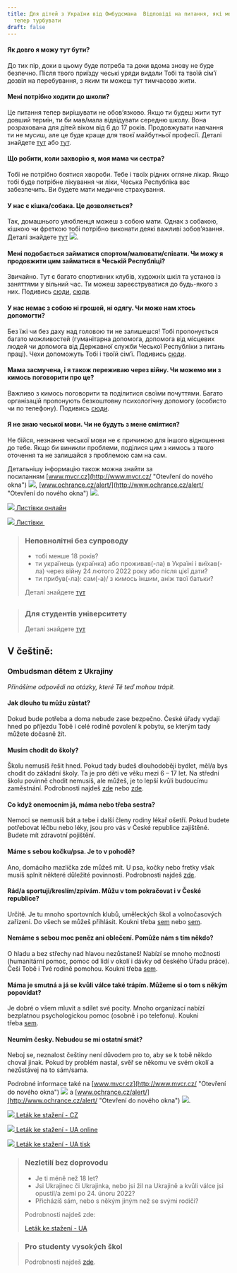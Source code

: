 ```yaml
---
title: Для дітей з України від Омбудсмана  Відповіді на питання, які можеть тебе
  тепер турбувати
draft: false
---
```

#### Як довго я можу тут бути?

До тих пір, доки в цьому буде потреба та доки вдома знову не буде безпечно. Після твого приїзду чеські уряди видали Тобі та твоїй сім’ї дозвіл на перебування, з яким ти можеш тут тимчасово жити.

#### Мені потрібно ходити до школи?

Це питання тепер вирішувати не обов’язково. Якщо ти будеш жити тут довший термін, ти би мав/мала відвідувати середню школу. Вона розрахована для дітей віком від 6 до 17 років. Продовжувати навчання ти не мусиш, але це буде краще для твоєї майбутньої професії. Деталі знайдете [тут](https://www.edu.cz/ukrajina/%d0%b4%d0%bb%d1%8f-%d1%83%d0%ba%d1%80%d0%b0%d1%97%d0%bd%d1%86%d1%96%d0%b2/) або [тут](https://shkola.cz/).

#### Що робити, коли захворію я, моя мама чи сестра?

Тобі не потрібно боятися хвороби. Тебе і твоїх рідних огляне лікар. Якщо тобі буде потрібне лікування чи ліки, Чеська Республіка вас забезпечить. Ви будете мати медичне страхування.

#### У нас є кішка/собака. Це дозволяється?

Так, домашнього улюбленця можеш з собою мати. Однак з собакою, кішкою чи фреткою тобі потрібно виконати деякі важливі зобов’язання. Деталі знайдете [тут](http://www.ochrance.cz/alert/ "Otevření do nového okna") ![](https://deti.ochrance.cz/aktualne/dlja-ditei-z-ukrajini-vid-ombudsmana-ombudsman-detem-z-ukrajiny/typo3/ext/od_linkdesc/icons/external.gif).

#### Мені подобається займатися спортом/малювати/співати. Чи можу я продовжити цим займатися в Чеській Республіці?

Звичайно. Тут є багато спортивних клубів, художніх шкіл та установ із заняттями у вільний час. Ти можеш зареєструватися до будь-якого з них. Подивись [сюди](https://detiukrajiny.cz/ua/), [сюди](https://sites.google.com/luzanky.cz/ukrajina/).

#### У нас немає з собою ні грошей, ні одягу. Чи може нам хтось допомогти?

Без їжі чи без даху над головою ти не залишешся! Тобі пропонується багато можливостей (гуманітарна допомога, допомога від місцевих людей чи допомога від Державної служби Чеської Республіки з питань праці). Чехи допоможуть Тобі і твоїй сім’ї. Подивись [сюди](https://www.nasiukrajinci.cz/).

#### Мама засмучена, і я також переживаю через війну. Чи можемо ми з кимось поговорити про це?

Важливо з кимось поговорити та поділитися своїми почуттями. Багато організацій пропонують безкоштовну психологічну допомогу (особисто чи по телефону). Подивись [сюди](https://www.mvcr.cz/clanek/psychologicka-pomoc-pro-obcany-valka-na-ukrajine.aspx).

#### Я не знаю чеської мови. Чи не будуть з мене сміятися?

Не бійся, незнання чеської мови не є причиною для іншого відношення до тебе. Якщо би виникли проблеми, поділися цим з кимось з твого оточення та не залишайся з проблемою сам на сам.

Детальнішу інформацію також можна знайти за посиланням [www.mvcr.cz](http://www.mvcr.cz/ "Otevření do nového okna") ![](https://deti.ochrance.cz/aktualne/dlja-ditei-z-ukrajini-vid-ombudsmana-ombudsman-detem-z-ukrajiny/typo3/ext/od_linkdesc/icons/external.gif), [www.ochrance.cz/alert/](http://www.ochrance.cz/alert/ "Otevření do nového okna") ![](https://deti.ochrance.cz/aktualne/dlja-ditei-z-ukrajini-vid-ombudsmana-ombudsman-detem-z-ukrajiny/typo3/ext/od_linkdesc/icons/external.gif).

[![](https://deti.ochrance.cz/aktualne/dlja-ditei-z-ukrajini-vid-ombudsmana-ombudsman-detem-z-ukrajiny/typo3/ext/od_linkdesc/icons/pdf.gif) Листівки онлайн](https://www.ochrance.cz/uploads-deti/user_upload/Prilohy/Detem_z_Ukrajiny/Ombudsman_detem_z_ukrajiny__UA_-_pro_TISK__01.pdf "Otevření do nového okna") 

[![](https://deti.ochrance.cz/aktualne/dlja-ditei-z-ukrajini-vid-ombudsmana-ombudsman-detem-z-ukrajiny/typo3/ext/od_linkdesc/icons/pdf.gif) Листівки ](https://www.ochrance.cz/uploads-deti/user_upload/Prilohy/Detem_z_Ukrajiny/Ombudsman_detem_z_ukrajiny__UA_-_pro_ONLINE__01.pdf "Otevření do nového okna")

> ### Неповнолітні без супроводу
>
> * тобі менше 18 років?
> * ти українець (українка) або проживав(-ла) в Україні і виїхав(-ла) через війну 24 лютого 2022 року або після цієї дати? 
> * ти прибув(-ла): сам(-а)/ з кимось іншим, аніж твої батьки?
>
> Деталі знайдете [тут](https://euaa.europa.eu/sites/default/files/2022-03/Ukranian_Children_CdT-NB.pdf)

##   

> ### Для студентів університету
>
> Деталі знайдете [тут]([https://](https://www.msmt.cz/vzdelavani/vysoke-skolstvi/valka-na-ukrajine-informace-pro-oblast-vs-1)[www.msmt.cz/vzdelavani/vysoke-skolstvi/valka-na-ukrajine-informace-pro-oblast-vs-1](https://www.msmt.cz/vzdelavani/vysoke-skolstvi/valka-na-ukrajine-informace-pro-oblast-vs-1))





## V češtině:

### Ombudsman dětem z Ukrajiny

*Přinášíme odpovědi na otázky, které Tě teď mohou trápit.*

#### Jak dlouho tu můžu zůstat?

Dokud bude potřeba a doma nebude zase bezpečno. České úřady vydají hned po příjezdu Tobě i celé rodině povolení k pobytu, se kterým tady můžete dočasně žít.

#### Musím chodit do školy?

Školu nemusíš řešit hned. Pokud tady budeš dlouhodoběji bydlet, měl/a bys chodit do základní školy. Ta je pro děti ve věku mezi 6 – 17 let. Na střední školu povinně chodit nemusíš, ale můžeš, je to lepší kvůli budoucímu zaměstnání. Podrobnosti najdeš [zde](https://www.edu.cz/ukrajina/%d0%b4%d0%bb%d1%8f-%d1%83%d0%ba%d1%80%d0%b0%d1%97%d0%bd%d1%86%d1%96%d0%b2/) nebo [zde](https://shkola.cz/).

#### Co když onemocním já, máma nebo třeba sestra?

Nemoci se nemusíš bát a tebe i další členy rodiny lékař ošetří. Pokud budete potřebovat léčbu nebo léky, jsou pro vás v České republice zajištěné. Budete mít zdravotní pojištění.

#### Máme s sebou kočku/psa. Je to v pohodě?

Ano, domácího mazlíčka zde můžeš mít. U psa, kočky nebo fretky však musíš splnit některé důležité povinnosti. Podrobnosti najdeš [zde](https://www.ochrance.cz/alert/).

#### Rád/a sportuji/kreslím/zpívám. Můžu v tom pokračovat i v České republice?

Určitě. Je tu mnoho sportovních klubů, uměleckých škol a volnočasových zařízení. Do všech se můžeš přihlásit. Koukni třeba [sem](https://detiukrajiny.cz/ua/) nebo [sem](https://sites.google.com/luzanky.cz/ukrajina/).

#### Nemáme s sebou moc peněz ani oblečení. Pomůže nám s tím někdo?

O hladu a bez střechy nad hlavou nezůstaneš! Nabízí se mnoho možnosti (humanitární pomoc, pomoc od lidí v okolí i dávky od českého Úřadu práce). Češi Tobě i Tvé rodině pomohou. Koukni třeba [sem](https://www.nasiukrajinci.cz/).

#### Máma je smutná a já se kvůli válce také trápím. Můžeme si o tom s někým popovídat?

Je dobré o všem mluvit a sdílet své pocity. Mnoho organizací nabízí bezplatnou psychologickou pomoc (osobně i po telefonu). Koukni třeba [sem](https://www.mvcr.cz/clanek/psychologicka-pomoc-pro-obcany-valka-na-ukrajine.aspx).

#### Neumím česky. Nebudou se mi ostatní smát?

Neboj se, neznalost češtiny není důvodem pro to, aby se k tobě někdo choval jinak. Pokud by problém nastal, svěř se někomu ve svém okolí a nezůstávej na to sám/sama.

Podrobné informace také na [www.mvcr.cz](http://www.mvcr.cz/ "Otevření do nového okna") ![](https://deti.ochrance.cz/aktualne/dlja-ditei-z-ukrajini-vid-ombudsmana-ombudsman-detem-z-ukrajiny/typo3/ext/od_linkdesc/icons/external.gif) a [www.ochrance.cz/alert/](http://www.ochrance.cz/alert/ "Otevření do nového okna") ![](https://deti.ochrance.cz/aktualne/dlja-ditei-z-ukrajini-vid-ombudsmana-ombudsman-detem-z-ukrajiny/typo3/ext/od_linkdesc/icons/external.gif).

[![](https://deti.ochrance.cz/aktualne/dlja-ditei-z-ukrajini-vid-ombudsmana-ombudsman-detem-z-ukrajiny/typo3/ext/od_linkdesc/icons/pdf.gif) Leták ke stažení - CZ](https://www.ochrance.cz/uploads-deti/user_upload/Prilohy/Detem_z_Ukrajiny/ombudsman-detem-z-ukrajiny-cze.pdf "Otevření do nového okna")

[![](https://deti.ochrance.cz/aktualne/dlja-ditei-z-ukrajini-vid-ombudsmana-ombudsman-detem-z-ukrajiny/typo3/ext/od_linkdesc/icons/pdf.gif) Leták ke stažení - UA online](https://www.ochrance.cz/uploads-deti/user_upload/Prilohy/Detem_z_Ukrajiny/Ombudsman_detem_z_ukrajiny__UA_-_pro_TISK__01.pdf "Otevření do nového okna") 

[![](https://deti.ochrance.cz/aktualne/dlja-ditei-z-ukrajini-vid-ombudsmana-ombudsman-detem-z-ukrajiny/typo3/ext/od_linkdesc/icons/pdf.gif) Leták ke stažení - UA tisk](https://www.ochrance.cz/uploads-deti/user_upload/Prilohy/Detem_z_Ukrajiny/Ombudsman_detem_z_ukrajiny__UA_-_pro_ONLINE__01.pdf "Otevření do nového okna")

> ### Nezletilí bez doprovodu
>
> * Je ti méně než 18 let?
> * Jsi Ukrajinec či Ukrajinka, nebo jsi žil na Ukrajině a kvůli válce jsi opustil/a zemi po 24. únoru 2022?
> * Přicházíš sám, nebo s někým jiným než se svými rodiči?
>
> Podrobnosti najdeš zde: 
>
> [Leták ke stažení - UA](https://euaa.europa.eu/sites/default/files/2022-03/Ukranian_Children_CdT-NB.pdf)

  

> ### Pro studenty vysokých škol
>
> Podrobnosti najdeš [zde](https://www.msmt.cz/vzdelavani/vysoke-skolstvi/valka-na-ukrajine-informace-pro-oblast-vs-1).